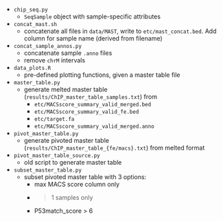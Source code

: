- `chip_seq.py`
    - `SeqSample` object with sample-specific attributes
- `concat_mast.sh`
    - concatenate all files in `data/MAST`, write to `etc/mast_concat.bed`. Add column for sample name (derived from filename)
- `concat_sample_annos.py`
    - concatenate sample `.anno` files
    - remove `chrM` intervals
- `data_plots.R`
    - pre-defined plotting functions, given a master table file
- `master_table.py`
    - generate melted master table (`results/ChIP_master_table_samples.txt`) from
        - `etc/MACSscore_summary_valid_merged.bed`
        - `etc/MACSscore_summary_valid_fe.bed`
        - `etc/target.fa`
        - `etc/MACSscore_summary_valid_merged.anno`
- `pivot_master_table.py`
    - generate pivoted master table (`results/ChIP_master_table_{fe/macs}.txt`) from melted format
- `pivot_master_table_source.py`
    - old script to generate master table
- `subset_master_table.py`
    - subset pivoted master table with 3 options:
        - max MACS score column only
        - >1 samples only
        - P53match_score > 6

